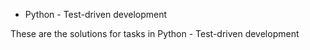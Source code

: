 * Python - Test-driven development

These are the solutions for tasks in Python - Test-driven development
